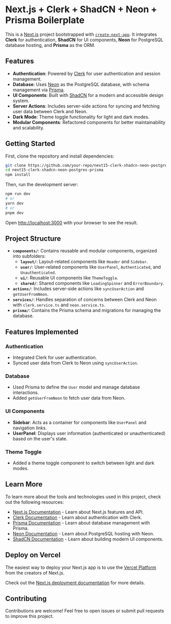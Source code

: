 # Next.js + Clerk + ShadCN + Neon + Prisma Boilerplate

This is a [Next.js](https://nextjs.org) project bootstrapped with [`create-next-app`](https://nextjs.org/docs/app/api-reference/cli/create-next-app). It integrates **Clerk** for authentication, **ShadCN** for UI components, **Neon** for PostgreSQL database hosting, and **Prisma** as the ORM.

## Features

- **Authentication**: Powered by [Clerk](https://clerk.dev) for user authentication and session management.
- **Database**: Uses [Neon](https://neon.tech) as the PostgreSQL database, with schema management via [Prisma](https://www.prisma.io).
- **UI Components**: Built with [ShadCN](https://shadcn.dev) for a modern and accessible design system.
- **Server Actions**: Includes server-side actions for syncing and fetching user data between Clerk and Neon.
- **Dark Mode**: Theme toggle functionality for light and dark modes.
- **Modular Components**: Refactored components for better maintainability and scalability.

## Getting Started

First, clone the repository and install dependencies:

```bash
git clone https://github.com/your-repo/next15-clerk-shadcn-neon-postgres-prisma.git
cd next15-clerk-shadcn-neon-postgres-prisma
npm install
```

Then, run the development server:

```bash
npm run dev
# or
yarn dev
# or
pnpm dev
```

Open [http://localhost:3000](http://localhost:3000) with your browser to see the result.

## Project Structure

- **`components/`**: Contains reusable and modular components, organized into subfolders:
  - **`layout/`**: Layout-related components like `Header` and `Sidebar`.
  - **`user/`**: User-related components like `UserPanel`, `Authenticated`, and `Unauthenticated`.
  - **`ui/`**: Reusable UI components like `ThemeToggle`.
  - **`shared/`**: Shared components like `LoadingSpinner` and `ErrorBoundary`.
- **`actions/`**: Includes server-side actions like `syncUserAction` and `getUserFromNeon`.
- **`services/`**: Handles separation of concerns between Clerk and Neon with `clerk.service.ts` and `neon.service.ts`.
- **`prisma/`**: Contains the Prisma schema and migrations for managing the database.

## Features Implemented

### Authentication
- Integrated Clerk for user authentication.
- Synced user data from Clerk to Neon using `syncUserAction`.

### Database
- Used Prisma to define the `User` model and manage database interactions.
- Added `getUserFromNeon` to fetch user data from Neon.

### UI Components
- **Sidebar**: Acts as a container for components like `UserPanel` and navigation links.
- **UserPanel**: Displays user information (authenticated or unauthenticated) based on the user's state.

### Theme Toggle
- Added a theme toggle component to switch between light and dark modes.

## Learn More

To learn more about the tools and technologies used in this project, check out the following resources:

- [Next.js Documentation](https://nextjs.org/docs) - Learn about Next.js features and API.
- [Clerk Documentation](https://clerk.dev/docs) - Learn about authentication with Clerk.
- [Prisma Documentation](https://www.prisma.io/docs) - Learn about database management with Prisma.
- [Neon Documentation](https://neon.tech/docs) - Learn about PostgreSQL hosting with Neon.
- [ShadCN Documentation](https://shadcn.dev) - Learn about building modern UI components.

## Deploy on Vercel

The easiest way to deploy your Next.js app is to use the [Vercel Platform](https://vercel.com/new?utm_medium=default-template&filter=next.js&utm_source=create-next-app&utm_campaign=create-next-app-readme) from the creators of Next.js.

Check out the [Next.js deployment documentation](https://nextjs.org/docs/app/building-your-application/deploying) for more details.

## Contributing

Contributions are welcome! Feel free to open issues or submit pull requests to improve this project.